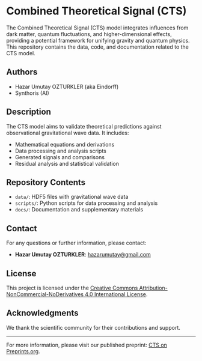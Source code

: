# Combined Theoretical Signal (CTS)

The Combined Theoretical Signal (CTS) model integrates influences from dark matter, quantum fluctuations, and higher-dimensional effects, providing a potential framework for unifying gravity and quantum physics. This repository contains the data, code, and documentation related to the CTS model.

## Authors
- Hazar Umutay OZTURKLER (aka Eindorff)
- Synthoris (AI)

## Description
The CTS model aims to validate theoretical predictions against observational gravitational wave data. It includes:
- Mathematical equations and derivations
- Data processing and analysis scripts
- Generated signals and comparisons
- Residual analysis and statistical validation

## Repository Contents
- `data/`: HDF5 files with gravitational wave data
- `scripts/`: Python scripts for data processing and analysis
- `docs/`: Documentation and supplementary materials

## Contact
For any questions or further information, please contact:
- **Hazar Umutay OZTURKLER**: [hazarumutay@gmail.com](mailto:hazarumutay@gmail.com)

## License
This project is licensed under the [Creative Commons Attribution-NonCommercial-NoDerivatives 4.0 International License](https://creativecommons.org/licenses/by-nc-nd/4.0/).

## Acknowledgments
We thank the scientific community for their contributions and support.

---

For more information, please visit our published preprint: [CTS on Preprints.org](https://www.preprints.org/manuscript/202405.1233/v1).
